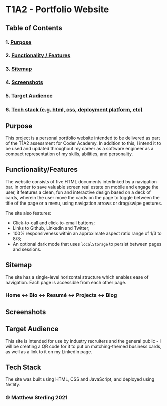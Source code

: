 # T1A2 - Portfolio Website

## Table of Contents

### 1. [Purpose](##Purpose)
### 2. [Functionality / Features]((##Functionality/Features))
### 3. [Sitemap](##Sitemap)
### 4. [Screenshots](##Screenshots)
### 5. [Target Audience](##Target&nbsp;Audience)
### 6. [Tech stack (e.g. html, css, deployment platform, etc)](##Tech&nbsp;Stack)

## Purpose

This project is a personal portfolio website intended to be delivered as part of the T1A2 assessment for Coder Academy.
In addition to this, I intend it to be used and updated throughout my career as a software engineer as a compact representation of my skills, abilities, and personality.

## Functionality/Features

The website consists of five HTML documents interlinked by a navigation bar. In order to save valuable screen real estate on mobile and engage the user, it features a clean, fun and interactive design based on a deck of cards, wherein the user move the cards on the page to toggle between the title of the page or a menu, using navigation arrows or drag/swipe gestures.

The site also features:
- Click-to-call and click-to-email buttons;
- Links to Github, LinkedIn and Twitter;
- 100% responsiveness within an approximate aspect ratio range of 1/3 to 8/3;
- An optional dark mode that uses `localStorage` to persist between pages and sessions.

## Sitemap

The site has a single-level horizontal structure which enables ease of navigation. Each page is accessible from each other page.

### Home <-> Bio <-> Resum&eacute; <-> Projects <-> Blog

## Screenshots

## Target&nbsp;Audience

This site is intended for use by industry recruiters and the general public - I will be creating a QR code for it to put on matching-themed business cards, as well as a link to it on my LinkedIn page.

## Tech&nbsp;Stack

The site was built using HTML, CSS and JavaScript, and deployed using Netlify.


### &copy; Matthew Sterling 2021
